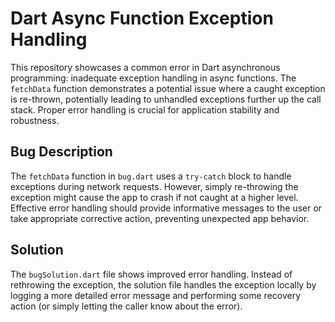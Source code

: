 # Dart Async Function Exception Handling

This repository showcases a common error in Dart asynchronous programming: inadequate exception handling in async functions. The `fetchData` function demonstrates a potential issue where a caught exception is re-thrown, potentially leading to unhandled exceptions further up the call stack.  Proper error handling is crucial for application stability and robustness.

## Bug Description
The `fetchData` function in `bug.dart` uses a `try-catch` block to handle exceptions during network requests.  However, simply re-throwing the exception might cause the app to crash if not caught at a higher level.  Effective error handling should provide informative messages to the user or take appropriate corrective action, preventing unexpected app behavior.

## Solution
The `bugSolution.dart` file shows improved error handling. Instead of rethrowing the exception, the solution file handles the exception locally by logging a more detailed error message and performing some recovery action (or simply letting the caller know about the error).